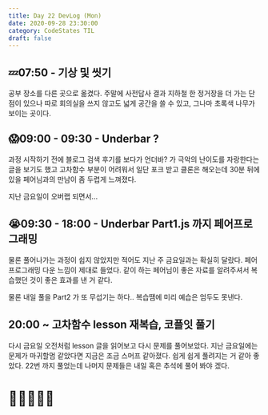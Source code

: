 ```yaml
---
title: Day 22 DevLog (Mon)
date: 2020-09-28 23:30:00
category: CodeStates TIL
draft: false
---
```


## 💤07:50 - 기상 및 씻기

공부 장소를 다른 곳으로 옮겼다.
주말에 사전답사 결과 지하철 한 정거장을 더 가는 단점이 있으나 따로 회의실을 쓰지 않고도 넓게 공간을 쓸 수 있고,
그나마 초록색 나무가 보이는 곳이다.

## 😱09:00 - 09:30 - Underbar ?

과정 시작하기 전에 블로그 검색 후기를 보다가 언더바? 가 극악의 난이도를 자랑한다는 글을 보기도 했고 고차함수 부분이 어려워서
일단 포크 받고 클론은 해오는데 30분 뒤에 있을 페어님과의 만남이 좀 두렵게 느껴졌다.

지난 금요일이 오버랩 되면서...

## 😭09:30 - 18:00 - Underbar Part1.js 까지 페어프로그래밍

물론 풀어나가는 과정이 쉽지 않았지만 적어도 지난 주 금요일과는 확실히 달랐다.
페어 프로그래밍 다운 느낌이 제대로 들었다.
같이 하는 페어님이 좋은 자료를 알려주셔서 복습했던 것이 좋은 효과를 낸 거 같다.

물론 내일 풀을 Part2 가 또 무섭기는 하다.. 복습땜에 미리 예습은 엄두도 못낸다.

## 20:00 ~ 고차함수 lesson 재복습, 코플잇 풀기

다시 금요일 오전처럼 lesson 글을 읽어보고 다시 문제를 풀어보았다.
지난 금요일에는 문제가 마귀할멈 같았다면 지금은 조금 스머프 같아졌다. 쉽게 쉽게 풀려지는 거 같아 좋았다.
22번 까지 풀었는데 나머지 문제들은 내일 혹은 추석에 풀어 봐야 겠다.

# 👋👋👋👋👋
